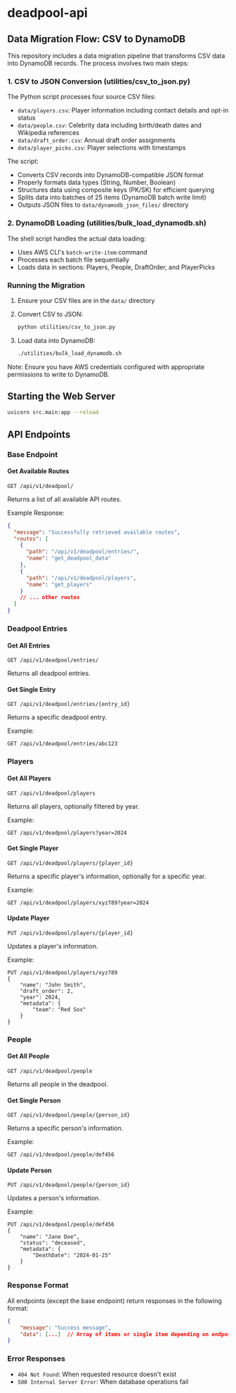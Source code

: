 # deadpool-api

## Data Migration Flow: CSV to DynamoDB

This repository includes a data migration pipeline that transforms CSV data into DynamoDB records. The process involves two main steps:

### 1. CSV to JSON Conversion (utilities/csv_to_json.py)

The Python script processes four source CSV files:

- `data/players.csv`: Player information including contact details and opt-in status
- `data/people.csv`: Celebrity data including birth/death dates and Wikipedia references
- `data/draft_order.csv`: Annual draft order assignments
- `data/player_picks.csv`: Player selections with timestamps

The script:

- Converts CSV records into DynamoDB-compatible JSON format
- Properly formats data types (String, Number, Boolean)
- Structures data using composite keys (PK/SK) for efficient querying
- Splits data into batches of 25 items (DynamoDB batch write limit)
- Outputs JSON files to `data/dynamodb_json_files/` directory

### 2. DynamoDB Loading (utilities/bulk_load_dynamodb.sh)

The shell script handles the actual data loading:

- Uses AWS CLI's `batch-write-item` command
- Processes each batch file sequentially
- Loads data in sections: Players, People, DraftOrder, and PlayerPicks

### Running the Migration

1. Ensure your CSV files are in the `data/` directory
2. Convert CSV to JSON:

   ```bash
   python utilities/csv_to_json.py
   ```

3. Load data into DynamoDB:

   ```bash
   ./utilities/bulk_load_dynamodb.sh
   ```

Note: Ensure you have AWS credentials configured with appropriate permissions to write to DynamoDB.

## Starting the Web Server

```bash
uvicorn src.main:app --reload
```

## API Endpoints

### Base Endpoint

#### Get Available Routes

```
GET /api/v1/deadpool/
```

Returns a list of all available API routes.

Example Response:

```json
{
  "message": "Successfully retrieved available routes",
  "routes": [
    {
      "path": "/api/v1/deadpool/entries/",
      "name": "get_deadpool_data"
    },
    {
      "path": "/api/v1/deadpool/players",
      "name": "get_players"
    }
    // ... other routes
  ]
}
```

### Deadpool Entries

#### Get All Entries

```
GET /api/v1/deadpool/entries/
```

Returns all deadpool entries.

#### Get Single Entry

```
GET /api/v1/deadpool/entries/{entry_id}
```

Returns a specific deadpool entry.

Example:

```
GET /api/v1/deadpool/entries/abc123
```

### Players

#### Get All Players

```
GET /api/v1/deadpool/players
```

Returns all players, optionally filtered by year.

Example:

```
GET /api/v1/deadpool/players?year=2024
```

#### Get Single Player

```
GET /api/v1/deadpool/players/{player_id}
```

Returns a specific player's information, optionally for a specific year.

Example:

```
GET /api/v1/deadpool/players/xyz789?year=2024
```

#### Update Player

```
PUT /api/v1/deadpool/players/{player_id}
```

Updates a player's information.

Example:

```
PUT /api/v1/deadpool/players/xyz789
{
    "name": "John Smith",
    "draft_order": 2,
    "year": 2024,
    "metadata": {
        "team": "Red Sox"
    }
}
```

### People

#### Get All People

```
GET /api/v1/deadpool/people
```

Returns all people in the deadpool.

#### Get Single Person

```
GET /api/v1/deadpool/people/{person_id}
```

Returns a specific person's information.

Example:

```
GET /api/v1/deadpool/people/def456
```

#### Update Person

```
PUT /api/v1/deadpool/people/{person_id}
```

Updates a person's information.

Example:

```
PUT /api/v1/deadpool/people/def456
{
    "name": "Jane Doe",
    "status": "deceased",
    "metadata": {
        "DeathDate": "2024-01-25"
    }
}
```

### Response Format

All endpoints (except the base endpoint) return responses in the following format:

```json
{
    "message": "Success message",
    "data": [...]  // Array of items or single item depending on endpoint
}
```

### Error Responses

- `404 Not Found`: When requested resource doesn't exist
- `500 Internal Server Error`: When database operations fail
